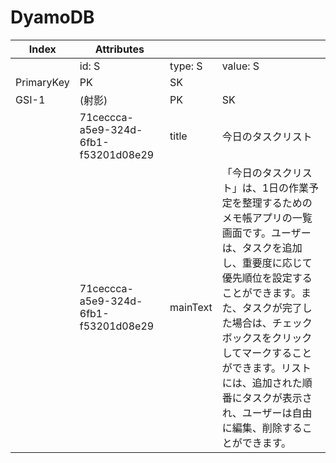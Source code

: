 # DyamoDB
  |Index|Attributes|||
  |--|--|--|--|
  ||id: S|type: S|value: S|
  |PrimaryKey|PK|SK||
  |GSI-1|(射影)|PK|SK|
  ||71ceccca-a5e9-324d-6fb1-f53201d08e29|title|今日のタスクリスト|
  ||71ceccca-a5e9-324d-6fb1-f53201d08e29|mainText|「今日のタスクリスト」は、1日の作業予定を整理するためのメモ帳アプリの一覧画面です。ユーザーは、タスクを追加し、重要度に応じて優先順位を設定することができます。また、タスクが完了した場合は、チェックボックスをクリックしてマークすることができます。リストには、追加された順番にタスクが表示され、ユーザーは自由に編集、削除することができます。|